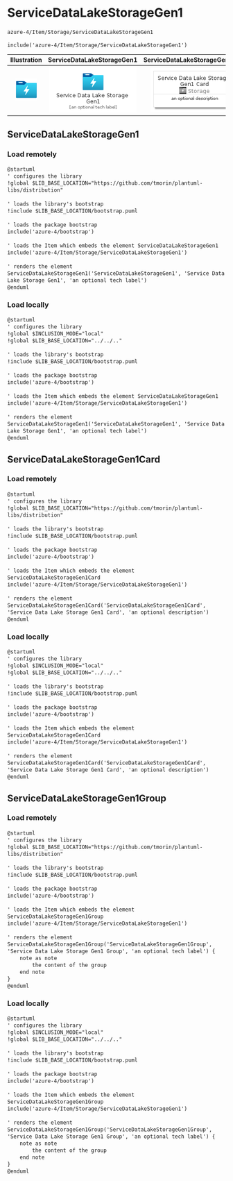 # ServiceDataLakeStorageGen1


```text
azure-4/Item/Storage/ServiceDataLakeStorageGen1
```

```text
include('azure-4/Item/Storage/ServiceDataLakeStorageGen1')
```



| Illustration | ServiceDataLakeStorageGen1 | ServiceDataLakeStorageGen1Card | ServiceDataLakeStorageGen1Group |
| :---: | :---: | :---: | :---: |
| ![illustration for Illustration](../../../azure-4/Item/Storage/ServiceDataLakeStorageGen1.png) | ![illustration for ServiceDataLakeStorageGen1](../../../azure-4/Item/Storage/ServiceDataLakeStorageGen1.Local.png) | ![illustration for ServiceDataLakeStorageGen1Card](../../../azure-4/Item/Storage/ServiceDataLakeStorageGen1Card.Local.png) | ![illustration for ServiceDataLakeStorageGen1Group](../../../azure-4/Item/Storage/ServiceDataLakeStorageGen1Group.Local.png) |




## ServiceDataLakeStorageGen1

### Load remotely
```plantuml
@startuml
' configures the library
!global $LIB_BASE_LOCATION="https://github.com/tmorin/plantuml-libs/distribution"

' loads the library's bootstrap
!include $LIB_BASE_LOCATION/bootstrap.puml

' loads the package bootstrap
include('azure-4/bootstrap')

' loads the Item which embeds the element ServiceDataLakeStorageGen1
include('azure-4/Item/Storage/ServiceDataLakeStorageGen1')

' renders the element
ServiceDataLakeStorageGen1('ServiceDataLakeStorageGen1', 'Service Data Lake Storage Gen1', 'an optional tech label')
@enduml
```

### Load locally
```plantuml
@startuml
' configures the library
!global $INCLUSION_MODE="local"
!global $LIB_BASE_LOCATION="../../.."

' loads the library's bootstrap
!include $LIB_BASE_LOCATION/bootstrap.puml

' loads the package bootstrap
include('azure-4/bootstrap')

' loads the Item which embeds the element ServiceDataLakeStorageGen1
include('azure-4/Item/Storage/ServiceDataLakeStorageGen1')

' renders the element
ServiceDataLakeStorageGen1('ServiceDataLakeStorageGen1', 'Service Data Lake Storage Gen1', 'an optional tech label')
@enduml
```

## ServiceDataLakeStorageGen1Card

### Load remotely
```plantuml
@startuml
' configures the library
!global $LIB_BASE_LOCATION="https://github.com/tmorin/plantuml-libs/distribution"

' loads the library's bootstrap
!include $LIB_BASE_LOCATION/bootstrap.puml

' loads the package bootstrap
include('azure-4/bootstrap')

' loads the Item which embeds the element ServiceDataLakeStorageGen1Card
include('azure-4/Item/Storage/ServiceDataLakeStorageGen1')

' renders the element
ServiceDataLakeStorageGen1Card('ServiceDataLakeStorageGen1Card', 'Service Data Lake Storage Gen1 Card', 'an optional description')
@enduml
```

### Load locally
```plantuml
@startuml
' configures the library
!global $INCLUSION_MODE="local"
!global $LIB_BASE_LOCATION="../../.."

' loads the library's bootstrap
!include $LIB_BASE_LOCATION/bootstrap.puml

' loads the package bootstrap
include('azure-4/bootstrap')

' loads the Item which embeds the element ServiceDataLakeStorageGen1Card
include('azure-4/Item/Storage/ServiceDataLakeStorageGen1')

' renders the element
ServiceDataLakeStorageGen1Card('ServiceDataLakeStorageGen1Card', 'Service Data Lake Storage Gen1 Card', 'an optional description')
@enduml
```

## ServiceDataLakeStorageGen1Group

### Load remotely
```plantuml
@startuml
' configures the library
!global $LIB_BASE_LOCATION="https://github.com/tmorin/plantuml-libs/distribution"

' loads the library's bootstrap
!include $LIB_BASE_LOCATION/bootstrap.puml

' loads the package bootstrap
include('azure-4/bootstrap')

' loads the Item which embeds the element ServiceDataLakeStorageGen1Group
include('azure-4/Item/Storage/ServiceDataLakeStorageGen1')

' renders the element
ServiceDataLakeStorageGen1Group('ServiceDataLakeStorageGen1Group', 'Service Data Lake Storage Gen1 Group', 'an optional tech label') {
    note as note
        the content of the group
    end note
}
@enduml
```

### Load locally
```plantuml
@startuml
' configures the library
!global $INCLUSION_MODE="local"
!global $LIB_BASE_LOCATION="../../.."

' loads the library's bootstrap
!include $LIB_BASE_LOCATION/bootstrap.puml

' loads the package bootstrap
include('azure-4/bootstrap')

' loads the Item which embeds the element ServiceDataLakeStorageGen1Group
include('azure-4/Item/Storage/ServiceDataLakeStorageGen1')

' renders the element
ServiceDataLakeStorageGen1Group('ServiceDataLakeStorageGen1Group', 'Service Data Lake Storage Gen1 Group', 'an optional tech label') {
    note as note
        the content of the group
    end note
}
@enduml
```

